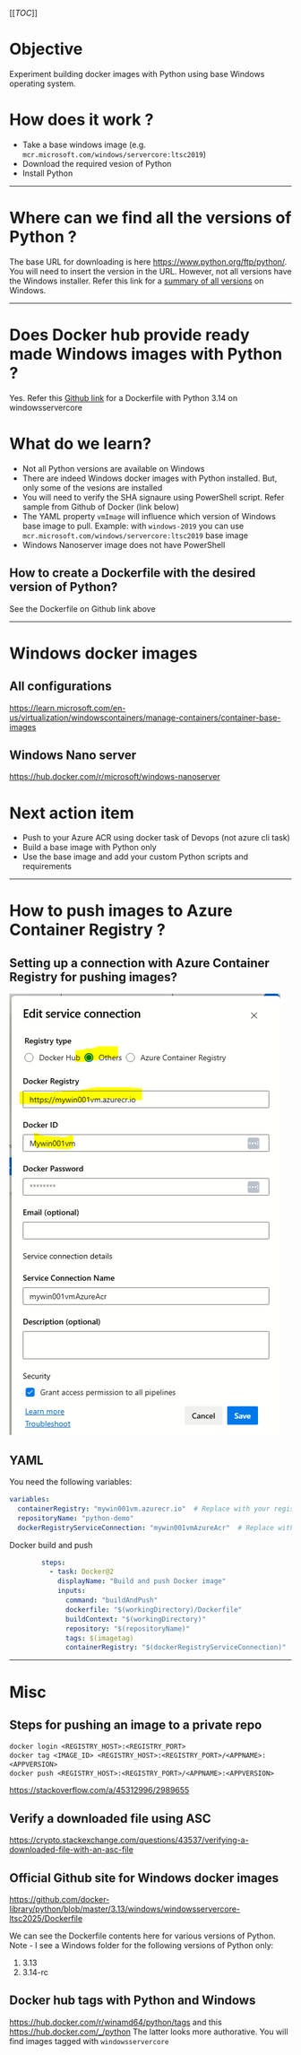 [[_TOC_]]

# Objective
Experiment building docker images with Python using base Windows operating system.

# How does it work ?
- Take a base windows image (e.g. `mcr.microsoft.com/windows/servercore:ltsc2019`)
- Download the required vesion of Python
- Install Python

---

# Where can we find all the versions of Python ?
The base URL for downloading is here https://www.python.org/ftp/python/. You will need to insert the version in the URL.
However, not all versions have the Windows installer. Refer this link for a [summary of all versions](https://www.python.org/downloads/windows/) on Windows.

---

# Does Docker hub provide ready made Windows images with Python ?
Yes.  Refer this [Github link](https://github.com/docker-library/python/blob/master/3.13/windows/windowsservercore-ltsc2025/Dockerfile) for a Dockerfile with Python 3.14 on windowsservercore






# What do we learn?

- Not all Python versions are available on Windows
- There are indeed Windows docker images with Python installed. But, only some of the vesions are installed
- You will need to verify the SHA signaure using PowerShell script. Refer sample from Github of Docker (link below)
- The YAML property `vmImage` will influence which version of Windows base image to pull. Example: with  `windows-2019` you can use `mcr.microsoft.com/windows/servercore:ltsc2019` base image
- Windows Nanoserver image does not have PowerShell

## How to create a Dockerfile with the desired version of Python?

See the Dockerfile on Github link above

---

# Windows docker images

## All configurations

https://learn.microsoft.com/en-us/virtualization/windowscontainers/manage-containers/container-base-images

## Windows Nano server
https://hub.docker.com/r/microsoft/windows-nanoserver

# Next action item
- Push to your Azure ACR using docker task of Devops (not azure cli task)
- Build a base image with Python only
- Use the base image and add your custom Python scripts and requirements

---

# How to push images to Azure Container Registry ?

## Setting up a connection with Azure Container Registry for pushing images?
![alt text](docs/acr-service-connection.png)

## YAML 

You need the following variables:
```yml
variables:
  containerRegistry: "mywin001vm.azurecr.io"  # Replace with your registry URL
  repositoryName: "python-demo"
  dockerRegistryServiceConnection: "mywin001vmAzureAcr"  # Replace with your service connection name
```

Docker build and push

```yml
        steps:
          - task: Docker@2
            displayName: "Build and push Docker image"
            inputs:
              command: "buildAndPush"
              dockerfile: "$(workingDirectory)/Dockerfile"
              buildContext: "$(workingDirectory)"
              repository: "$(repositoryName)"
              tags: $(imagetag)
              containerRegistry: "$(dockerRegistryServiceConnection)"
```


---

# Misc

## Steps for pushing an image to a private repo

```
docker login <REGISTRY_HOST>:<REGISTRY_PORT>
docker tag <IMAGE_ID> <REGISTRY_HOST>:<REGISTRY_PORT>/<APPNAME>:<APPVERSION>
docker push <REGISTRY_HOST>:<REGISTRY_PORT>/<APPNAME>:<APPVERSION>
```
https://stackoverflow.com/a/45312996/2989655


## Verify a downloaded file using ASC 
https://crypto.stackexchange.com/questions/43537/verifying-a-downloaded-file-with-an-asc-file


## Official Github site for Windows docker images

https://github.com/docker-library/python/blob/master/3.13/windows/windowsservercore-ltsc2025/Dockerfile

We can see the Dockerfile contents here for various versions of Python. 
Note - I see a Windows folder for the following versions of Python only:
1. 3.13
1. 3.14-rc

## Docker hub tags with Python and Windows
https://hub.docker.com/r/winamd64/python/tags
and this
https://hub.docker.com/_/python
The latter looks more authorative. You will find images tagged with `windowsservercore`
